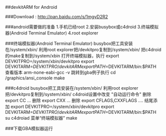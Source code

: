 ##devkitARM for Android


###Download : http://pan.baidu.com/s/1mgyD2R2

###android需要做的准备
	1.手机已经root
	2.安装busybox或c4droid
	3.终端模拟器(Android Terminal Emulator)
	4.root explorer 
	
###终端模拟器(Android Terminal Emulator)
	busybox把工具安装在/system/xbin/
	利用root explorer把/devkitpro复制到/system/xbin/
	把c4droid的make复制到/system/xbin
	打开终端模拟器，执行
		export DEVKITPRO=/system/xbin/devkitpro
		export DEVKITARM=$DEVKITPRO/devkitARM
		export PATH=$DEVKITARM/bin:$PATH
	查看版本
		arm-none-eabi-gcc -v
	跳转到gba例子执行
		cd <gba-examples>/graphics/ansi_console
		make

###c4droid
	busybox把工具安装在/system/xbin/
	利用root explorer把/devkitpro复制到/system/xbin/
	c4droid设置中改变
		"自动运行命令"
		删除    export CC ...
		删除    export CXX ...
		删除    export CFLAGS,CXXFLAGS ....
		结尾添加 
			export DEVKITPRO=/system/xbin/devkitpro
			export DEVKITARM=$DEVKITPRO/devkitARM
			export PATH=$DEVKITARM/bin:$PATH 
			su
	c4droiad 菜单“终端模拟器”
		make
	 
###下载GBA模拟器运行
	
